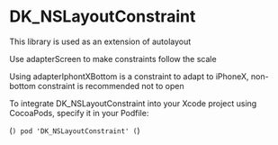 # DK_NSLayoutConstraint
 This library is used as an extension of autolayout


Use adapterScreen to make constraints follow the scale

Using adapterIphontXBottom is a constraint to adapt to iPhoneX, non-bottom constraint is recommended not to open

To integrate DK_NSLayoutConstraint into your Xcode project using CocoaPods, specify it in your Podfile:

(```)
   pod 'DK_NSLayoutConstraint'
(```)

